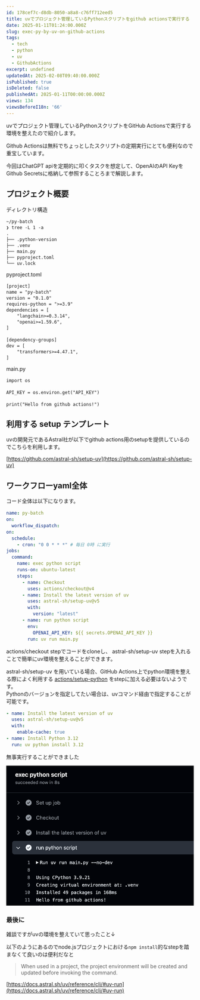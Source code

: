 ```yaml
---
id: 178cef7c-d8db-8050-a8a8-c76ff712eed5
title: uvでプロジェクト管理しているPythonスクリプトをgithub actionsで実行する
date: 2025-01-11T01:24:00.000Z
slug: exec-py-by-uv-on-github-actions
tags:
  - tech
  - python
  - uv
  - GithubActions
excerpt: undefined
updatedAt: 2025-02-08T09:40:00.000Z
isPublished: true
isDeleted: false
publishedAt: 2025-01-11T00:00:00.000Z
views: 134
viewsBeforeI18n: '66'
---
```


  
uvでプロジェクト管理しているPythonスクリプトをGitHub Actionsで実行する環境を整えたので紹介します。  
  
  
Github Actionsは無料でちょっとしたスクリプトの定期実行にとても便利なので重宝しています。  
  
  
今回はChatGPT apiを定期的に叩くタスクを想定して、OpenAIのAPI KeyをGithub Secretsに格納して参照することろまで解説します。  
  
  
## プロジェクト概要  
  
ディレクトリ構造  
  
  
```shell  
~/py-batch   
❯ tree -L 1 -a  
.  
├── .python-version  
├── .venv  
├── main.py  
├── pyproject.toml  
└── uv.lock  
```  
  
  
pyproject.toml  
  
  
```shell  
[project]  
name = "py-batch"  
version = "0.1.0"  
requires-python = ">=3.9"  
dependencies = [  
    "langchain>=0.3.14",  
    "openai>=1.59.6",  
]  
  
[dependency-groups]  
dev = [  
    "transformers>=4.47.1",  
]  
```  
  
  
main.py  
  
  
```shell  
import os  
  
API_KEY = os.environ.get("API_KEY")  
  
print("Hello from github actions!")  
```  
  
  
## 利用する setup テンプレート  
  
  
uvの開発元であるAstral社が以下でgithub actions用のsetupを提供しているのでこちらを利用します。  
  
  
[https://github.com/astral-sh/setup-uv](https://github.com/astral-sh/setup-uv)  
  
  
## ワークフローyaml全体  
  
  
コード全体は以下になります。  
  
  
```yaml  
name: py-batch  
on:  
  workflow_dispatch:  
on:  
  schedule:  
    - cron: "0 0 * * *" # 毎日 0時 に実行  
jobs:  
  command:  
    name: exec python script  
    runs-on: ubuntu-latest  
    steps:  
      - name: Checkout  
        uses: actions/checkout@v4  
      - name: Install the latest version of uv  
        uses: astral-sh/setup-uv@v5  
        with:  
          version: "latest"  
      - name: run python script  
        env:  
          OPENAI_API_KEY: ${{ secrets.OPENAI_API_KEY }}  
        run: uv run main.py  
```  
  
  
actions/checkout stepでコードをcloneし、 astral-sh/setup-uv stepを入れることで簡単にuv環境を整えることができます。  
  
  
astral-sh/setup-uv を用いている場合、GitHub Actions上でpython環境を整える際によく利用する [actions/setup-python](https://github.com/actions/setup-python) をstepに加える必要はないようです。  
Pythonのバージョンを指定してたい場合は、uvコマンド経由で指定することが可能です。  
  
  
```yaml  
- name: Install the latest version of uv  
  uses: astral-sh/setup-uv@v5  
  with:  
    enable-cache: true  
- name: Install Python 3.12  
  run: uv python install 3.12  
```  
  
  
無事実行することができました  

![alt text](images/exec-py-by-uv-on-github-actions/exec-py-console.png)
  
### 最後に  
  
  
雑談ですがuvの環境を整えていて思ったこと↓  
  
<TweetEmbed url="https://x.com/soken_nowi/status/1877913565216284972" />  
  
  
以下のようにあるのでnode.jsプロジェクトにおける`npm install`的なstepを踏まなくて良いのは便利だなと  
  
  
> When used in a project, the project environment will be created and updated before invoking the command.  
  
  
[https://docs.astral.sh/uv/reference/cli/#uv-run](https://docs.astral.sh/uv/reference/cli/#uv-run)  
  
